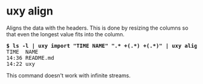# uxy align

Aligns the data with the headers. This is done by resizing the columns so that
even the longest value fits into the column.

<pre>
<b>$ ls -l | uxy import "TIME NAME" ".* +(.*) +(.*)" | uxy align</b>
TIME  NAME
14:36 README.md 
14:22 uxy
</pre>

This command doesn't work with infinite streams.
